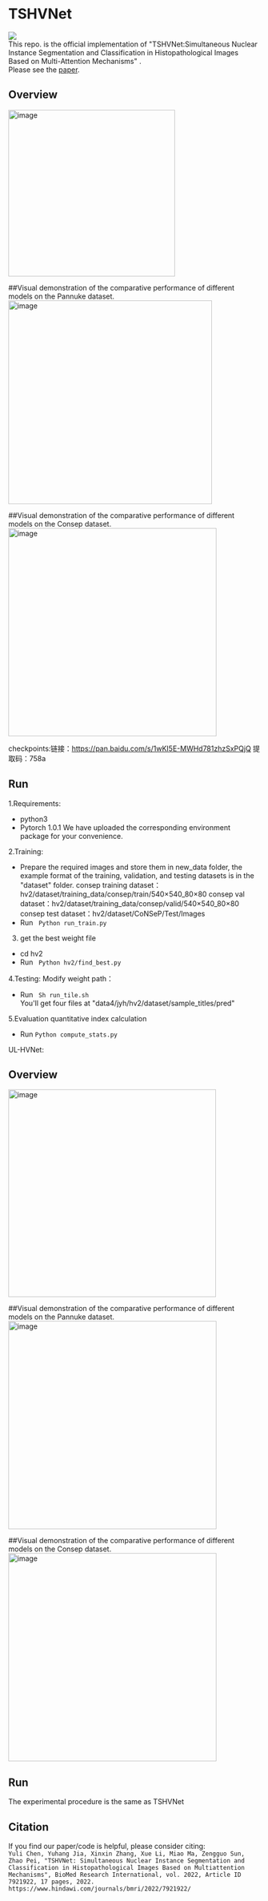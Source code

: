 # TSHVNet
![]( https://img.shields.io/badge/license-MIT-green.svg)  
This repo. is the official implementation of "TSHVNet:Simultaneous Nuclear Instance Segmentation and Classification in Histopathological Images Based on Multi-Attention Mechanisms" .  
Please see the [paper](https://www.hindawi.com/journals/bmri/2022/7921922/).  

## Overview    
<img width="333" alt="image" src="https://user-images.githubusercontent.com/59470630/222143496-76c5f33b-0edc-462e-b261-7f91a6f6a033.png">


##Visual demonstration of the comparative performance of different models on the Pannuke dataset.   
<img width="407" alt="image" src="https://user-images.githubusercontent.com/59470630/222143572-444c44e5-f016-4092-9997-7815cb1241e2.png">

##Visual demonstration of the comparative performance of different models on the Consep dataset.
<img width="416" alt="image" src="https://user-images.githubusercontent.com/59470630/222143606-77779280-8448-41e5-9d38-d98b45164ad1.png">

checkpoints:链接：https://pan.baidu.com/s/1wKI5E-MWHd781zhzSxPQjQ 提取码：758a

## Run  
1.Requirements:  
* python3  
* Pytorch 1.0.1
We have uploaded the corresponding environment package for your convenience. 

2.Training:  
* Prepare the required images and store them in new_data folder, the example format of the training, validation, and testing datasets is in the  "dataset" folder.
consep training dataset：hv2/dataset/training_data/consep/train/540×540_80×80
consep val dataset：hv2/dataset/training_data/consep/valid/540×540_80×80
consep test dataset：hv2/dataset/CoNSeP/Test/Images
* Run ``` Python run_train.py```  

3. get the best weight file 
* cd hv2
* Run ``` Python hv2/find_best.py```  

4.Testing:
Modify weight path：
* Run ``` Sh run_tile.sh```  
You'll get four files at "data4/jyh/hv2/dataset/sample_titles/pred"

5.Evaluation quantitative index calculation
* Run ```Python compute_stats.py```

UL-HVNet:
## Overview   
<img width="415" alt="image" src="https://user-images.githubusercontent.com/59470630/222142723-f9b1addf-a93d-4c47-a12a-f9c2077ff638.png">

##Visual demonstration of the comparative performance of different models on the Pannuke dataset.   
<img width="416" alt="image" src="https://user-images.githubusercontent.com/59470630/222144144-8e66ab13-d10f-4074-bc9d-da81ff8c97e0.png">

##Visual demonstration of the comparative performance of different models on the Consep dataset.
<img width="416" alt="image" src="https://user-images.githubusercontent.com/59470630/222144117-7b8b01b4-deaf-4fec-b908-c7f6eb726346.png">

## Run  
The experimental procedure is the same as TSHVNet

## Citation  
If you find our paper/code is helpful, please consider citing:  
```Yuli Chen, Yuhang Jia, Xinxin Zhang, Xue Li, Miao Ma, Zengguo Sun, Zhao Pei, "TSHVNet: Simultaneous Nuclear Instance Segmentation and Classification in Histopathological Images Based on Multiattention Mechanisms", BioMed Research International, vol. 2022, Article ID  7921922, 17 pages, 2022. https://www.hindawi.com/journals/bmri/2022/7921922/```




